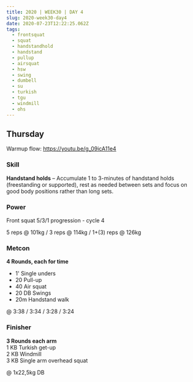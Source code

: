 ```yaml
---
title: 2020 | WEEK30 | DAY 4
slug: 2020-week30-day4
date: 2020-07-23T12:22:25.062Z
tags:
  - frontsquat
  - squat
  - handstandhold
  - handstand
  - pullup
  - airsquat
  - hsw
  - swing
  - dumbell
  - su
  - turkish
  - tgu
  - windmill
  - ohs
---
```

## Thursday

Warmup flow: <https://youtu.be/g_09icA11e4>

### Skill

**Handstand holds** – Accumulate 1 to 3-minutes of handstand holds (freestanding or supported), rest as needed between sets and focus on good body positions rather than long sets.

### Power

Front squat 5/3/1 progression - cycle 4

5 reps @ 101kg / 3 reps @ 114kg / 1+(3) reps @ 126kg

### Metcon

**4 Rounds, each for time**

* 1' Single unders
* 20 Pull-up
* 40 Air squat
* 20 DB Swings
* 20m Handstand walk

@ 3:38 / 3:34 / 3:28 / 3:24

### Finisher

**3 Rounds each arm**\
1 KB Turkish get-up\
2 KB Windmill\
3 KB Single arm overhead squat

@ 1x22,5kg DB
